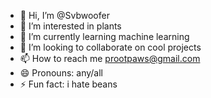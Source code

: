 - 👋 Hi, I’m @Svbwoofer
- 👀 I’m interested in plants
- 🌱 I’m currently learning machine learning
- 💞️ I’m looking to collaborate on cool projects
- 📫 How to reach me prootpaws@gmail.com
- 😄 Pronouns: any/all
- ⚡ Fun fact: i hate beans

<!---
Svbwoofer/Svbwoofer is a ✨ special ✨ repository because its `README.md` (this file) appears on your GitHub profile.
You can click the Preview link to take a look at your changes.
--->
